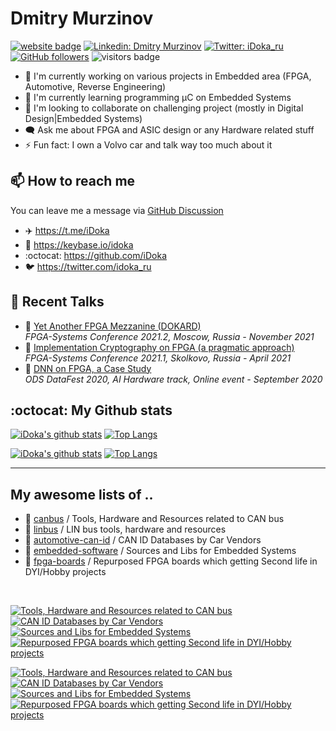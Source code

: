 # Dmitry Murzinov

[![website badge](https://img.shields.io/badge/website-iDoka.ru-9cf?style=flat-square&link=http://idoka.ru)](http://idoka.ru)
[![Linkedin: Dmitry Murzinov](https://img.shields.io/badge/-Dmitry_Murzinov-blue?style=flat-square&logo=Linkedin&logoColor=white&link=https://www.linkedin.com/in/idoka/)](https://www.linkedin.com/in/idoka)
[![Twitter: iDoka_ru](https://img.shields.io/twitter/follow/iDoka_ru?style=social)](https://twitter.com/iDoka_ru)
[![GitHub followers](https://img.shields.io/github/followers/iDoka.svg?style=social&label=Follow&maxAge=2592000)](https://github.com/iDoka?tab=followers)
![visitors badge](https://komarev.com/ghpvc/?username=iDoka&label=Visits&color=blueviolet&style=flat-square)



<!--
![linkedin badge](https://img.shields.io/badge/linkedin-Dmitry_Murzinov-9cf?style=flat-square&link=https://linkedin.com/in/idoka&logo=linkedin)
![twitter badge](https://img.shields.io/badge/twitter-@iDoka__ru-blue?style=flat-square&link=https://twitter.com/idoka_ru&logo=twitter)
<p align="left">
<img src="https://komarev.com/ghpvc/?username=iDoka&label=Visits&color=blue&style=flat-square" alt="iDoka" />
</p>
-->


<!--
[![iDoka's github stats](https://github-readme-stats.vercel.app/api?username=iDoka)](https://github.com/iDoka/github-readme-stats)
-->
<!--
[![Top Langs](https://github-readme-stats.vercel.app/api/top-langs/?username=iDoka)](https://github.com/iDoka/github-readme-stats)
-->


- 🔭 I'm currently working on various projects in Embedded area (FPGA, Automotive, Reverse Engineering)
- 🌱 I'm currently learning programming µC on Embedded Systems
- 👯 I'm looking to collaborate on challenging project (mostly in Digital Design|Embedded Systems)
- :left_speech_bubble: Ask me about FPGA and ASIC design or any Hardware related stuff
- ⚡ Fun fact: I own a Volvo car and talk way too much about it


## :mailbox: How to reach me
<!-- ## Where to find me -->

You can leave me a message via [GitHub Discussion](https://github.com/iDoka/iDoka/discussions?discussions_q=category%3AGuestbook)

- :airplane: https://t.me/iDoka
- :mrs_claus: https://keybase.io/idoka
- :octocat: https://github.com/iDoka
- :bird: https://twitter.com/idoka_ru


## :loudspeaker: Recent Talks

- :speech_balloon: [Yet Another FPGA Mezzanine (DOKARD)](https://youtu.be/PApwbDiyf7Y?t=21)<br />
_FPGA-Systems Conference 2021.2, Moscow, Russia - November 2021_
- :speech_balloon: [Implementation Cryptography on FPGA (a pragmatic approach)](https://youtu.be/4SAvu3MPAww?t=14)<br />
_FPGA-Systems Conference 2021.1, Skolkovo, Russia - April 2021_
- :speech_balloon: [DNN on FPGA, a Case Study](https://youtube.com/watch?v=Gu6XfKvV1tw)<br />
_ODS DataFest 2020, AI Hardware track, Online event - September 2020_


## :octocat: My Github stats

<!-- Stats Hint: https://github.com/anuraghazra/github-readme-stats -->
<!-- Emoji hint: https://gist.github.com/rxaviers/7360908 -->

<!-- ************* light ************* -->
[![iDoka's github stats](https://github-readme-stats-sigma-five.vercel.app/api?username=iDoka&count_private=true&include_all_commits=true&hide_rank=true&show_icons=true&hide_title=true&hide_border=true&bg_color=00000000&hide=prs&theme=transparent#gh-light-mode-only)](https://github.com/iDoka/iDoka#gh-light-mode-only)
[![Top Langs](https://github-readme-stats-sigma-five.vercel.app/api/top-langs/?username=iDoka&hide=jupyter%20notebook,php&exclude_repo=iDoka.github.io&langs_count=10&hide_title=true&layout=compact&hide_border=true&bg_color=00000000&theme=transparent#gh-light-mode-only)](https://github.com/iDoka#gh-light-mode-only)

<!-- ************* dark ************* -->
[![iDoka's github stats](https://github-readme-stats-sigma-five.vercel.app/api?username=iDoka&count_private=true&include_all_commits=true&hide_rank=true&show_icons=true&hide_title=true&hide_border=true&bg_color=00000000&hide=prs&theme=vue-dark#gh-dark-mode-only)](https://github.com/iDoka/iDoka#gh-dark-mode-only)
[![Top Langs](https://github-readme-stats-sigma-five.vercel.app/api/top-langs/?username=iDoka&hide=jupyter%20notebook,php&exclude_repo=iDoka.github.io&langs_count=10&hide_title=true&layout=compact&hide_border=true&bg_color=00000000&theme=vue-dark#gh-dark-mode-only)](https://github.com/iDoka#gh-dark-mode-only)

---

## My awesome lists of ..

* :tractor: [canbus](https://github.com/iDoka/awesome-canbus) / Tools, Hardware and Resources related to CAN bus
* :articulated_lorry: [linbus](https://github.com/iDoka/awesome-linbus) / LIN bus tools, hardware and resources
* :car: [automotive-can-id](https://github.com/iDoka/awesome-automotive-can-id) / CAN ID Databases by Car Vendors
* :stars: [embedded-software](https://github.com/iDoka/awesome-embedded-software) / Sources and Libs for Embedded Systems
* :atm: [fpga-boards](https://github.com/iDoka/awesome-fpga-boards) / Repurposed FPGA boards which getting Second life in DYI/Hobby projects

<br/>

<!-- ************* light ************* -->
[![Tools, Hardware and Resources related to CAN bus](https://github-readme-stats-sigma-five.vercel.app/api/pin/?username=iDoka&repo=awesome-canbus&bg_color=00000000&theme=transparent#gh-light-mode-only)](https://github.com/iDoka/awesome-canbus#gh-light-mode-only)
[![CAN ID Databases by Car Vendors](https://github-readme-stats-sigma-five.vercel.app/api/pin/?username=iDoka&repo=awesome-automotive-can-id&bg_color=00000000&theme=transparent#gh-light-mode-only)](https://github.com/iDoka/awesome-automotive-can-id#gh-light-mode-only)
[![Sources and Libs for Embedded Systems](https://github-readme-stats-sigma-five.vercel.app/api/pin/?username=iDoka&repo=awesome-embedded-software&bg_color=00000000&theme=transparent#gh-light-mode-only)](https://github.com/iDoka/awesome-embedded-software#gh-light-mode-only)
[![Repurposed FPGA boards which getting Second life in DYI/Hobby projects](https://github-readme-stats-sigma-five.vercel.app/api/pin/?username=iDoka&repo=awesome-fpga-boards&bg_color=00000000&theme=transparent#gh-light-mode-only)](https://github.com/iDoka/awesome-fpga-boards#gh-light-mode-only)

<!-- ************* dark ************* -->
[![Tools, Hardware and Resources related to CAN bus](https://github-readme-stats-sigma-five.vercel.app/api/pin/?username=iDoka&repo=awesome-canbus&hide_border=true&bg_color=00000000&theme=gotham#gh-dark-mode-only)](https://github.com/iDoka/awesome-canbus#gh-dark-mode-only)
[![CAN ID Databases by Car Vendors](https://github-readme-stats-sigma-five.vercel.app/api/pin/?username=iDoka&repo=awesome-automotive-can-id&hide_border=true&bg_color=00000000&theme=gotham#gh-dark-mode-only)](https://github.com/iDoka/awesome-automotive-can-id#gh-dark-mode-only)
[![Sources and Libs for Embedded Systems](https://github-readme-stats-sigma-five.vercel.app/api/pin/?username=iDoka&repo=awesome-embedded-software&hide_border=true&bg_color=00000000&theme=gotham#gh-dark-mode-only)](https://github.com/iDoka/awesome-embedded-software#gh-dark-mode-only)
[![Repurposed FPGA boards which getting Second life in DYI/Hobby projects](https://github-readme-stats-sigma-five.vercel.app/api/pin/?username=iDoka&repo=awesome-fpga-boards&hide_border=true&bg_color=00000000&theme=gotham#gh-dark-mode-only)](https://github.com/iDoka/awesome-fpga-boards#gh-dark-mode-only)

<!--
[![Top Langs](https://github-readme-stats.vercel.app/api/top-langs/?username=iDoka&hide=jupyter%20notebook,php&theme=tokyonight&langs_count=5&hide_title=true)](https://github.com/iDoka/github-readme-stats)

<a href="https://github.com/iDoka/github-readme-stats">
  <img align="left" src="https://github-readme-stats.vercel.app/api?username=iDoka&count_private=true&show_icons=true" />
</a>
<a href="https://github.com/iDoka/github-readme-stats">
  <img align="left" src="https://github-readme-stats.vercel.app/api/top-langs/?username=iDoka&hide=jupyter%20notebook" />
</a>
-->


<!-- If you would like to hire me at your project you can reach me via emailing job@idoka.ru -->
